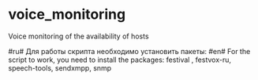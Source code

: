 # voice_monitoring
Voice monitoring of the availability of hosts

#ru# Для работы скрипта необходимо установить пакеты:
#en# For the script to work, you need to install the packages:
festival , festvox-ru, speech-tools, sendxmpp, snmp
